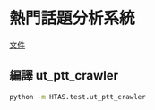 # 熱門話題分析系統
[文件](https://hackmd.io/7Sigu55fQ3-RBYggvbU0gg)

## 編譯 ut_ptt_crawler
``` bash
python -m HTAS.test.ut_ptt_crawler
```